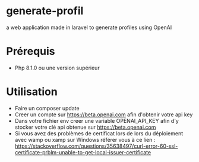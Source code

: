 # generate-profil
 a web application made in laravel to generate profiles using OpenAI
 
# Prérequis 
- Php 8.1.0 ou une version supérieur

# Utilisation
- Faire un composer update
- Creer un compte sur https://beta.openai.com afin d'obtenir votre api key
- Dans votre fichier env creer une variable OPENAI_API_KEY afin d'y stocker votre clé api obtenue sur https://beta.openai.com
- Si vous avez des problèmes de certificat lors de lors du déploiement avec wamp ou xamp sur Windows référer vous à ce lien : https://stackoverflow.com/questions/35638497/curl-error-60-ssl-certificate-prblm-unable-to-get-local-issuer-certificate

